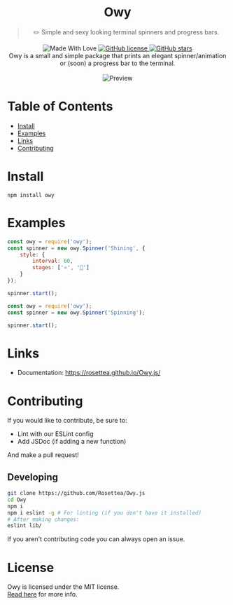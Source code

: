 <div align="center">
	<h1 align="center">Owy</h1>
	<blockquote align="center">✏️ Simple and sexy looking terminal spinners and progress bars.</blockquote>
	<p>
		<img alt="Made With Love" src="https://forthebadge.com/images/badges/built-with-love.svg">
		<a href="https://github.com/Rosettea/Owy.js/blob/master/LICENSE">
			<img alt="GitHub license" src="https://img.shields.io/github/license/Rosettea/Owy.js?style=for-the-badge">
		</a>
		<a href="https://github.com/Rosettea.js/Owy.js/stargazers">
			<img alt="GitHub stars" src="https://img.shields.io/github/stars/Rosettea/Owy.js?style=for-the-badge">
		</a>
		<br>
		Owy is a small and simple package that prints an elegant spinner/animation or (soon) a progress bar to the terminal.
		<br><br>
		<img alt="Preview" src="https://modeus.is-inside.me/G8jJetlj.gif">
	</p>
</div>

# Table of Contents
- [Install](#install)
- [Examples](#examples)
- [Links](#links)
- [Contributing](#contributing)

# Install
`npm install owy`
 
# Examples
```js
const owy = require('owy');
const spinner = new owy.Spinner('Shining', {
	style: {
		interval: 60,
		stages: ['⭐', '🌟']
	}
});

spinner.start();
```
```js
const owy = require('owy');
const spinner = new owy.Spinner('Spinning');

spinner.start();
```

# Links
- Documentation: https://rosettea.github.io/Owy.js/ 

# Contributing
If you would like to contribute, be sure to:
- Lint with our ESLint config
- Add JSDoc (if adding a new function)  

And make a pull request!  

## Developing
```sh
git clone https://github.com/Rosettea/Owy.js
cd Owy
npm i
npm i eslint -g # For linting (if you don't have it installed)
# After making changes:
eslint lib/
```

If you aren't contributing code you can always open an issue.
# License
Owy is licensed under the MIT license.  
[Read here](LICENSE) for more info.
